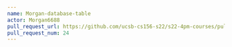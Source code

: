 ```yaml
---
name: Morgan-database-table
actor: Morgan6688
pull_request_url: https://github.com/ucsb-cs156-s22/s22-4pm-courses/pull/24
pull_request_num: 24
---
```

